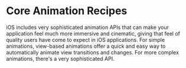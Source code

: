 Core Animation Recipes
===============

iOS includes very sophisticated animation APIs that can make your application feel much more immersive and cinematic, giving that feel of quality users have come to expect in iOS applications. For simple animations, view-based animations offer a quick and easy way to automatically animate view transitions and changes. For more complex animations, there's a very sophisticated API.

